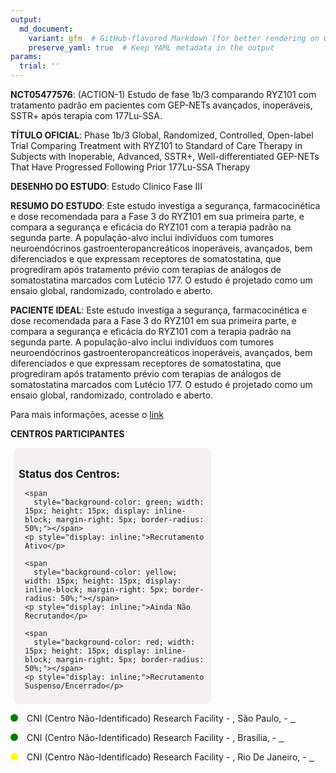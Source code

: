 ```yaml
---
output: 
  md_document:
    variant: gfm  # GitHub-flavored Markdown (for better rendering on GitHub)
    preserve_yaml: true  # Keep YAML metadata in the output
params:
  trial: ''
---
```


**NCT05477576**: (ACTION-1) Estudo de fase 1b/3 comparando RYZ101 com
tratamento padrão em pacientes com GEP-NETs avançados, inoperáveis,
SSTR+ após terapia com 177Lu-SSA.

**TÍTULO OFICIAL**: Phase 1b/3 Global, Randomized, Controlled,
Open-label Trial Comparing Treatment with RYZ101 to Standard of Care
Therapy in Subjects with Inoperable, Advanced, SSTR+,
Well-differentiated GEP-NETs That Have Progressed Following Prior
177Lu-SSA Therapy

**DESENHO DO ESTUDO**: Estudo Clinico Fase III

**RESUMO DO ESTUDO**: Este estudo investiga a segurança, farmacocinética
e dose recomendada para a Fase 3 do RYZ101 em sua primeira parte, e
compara a segurança e eficácia do RYZ101 com a terapia padrão na segunda
parte. A população-alvo inclui indivíduos com tumores neuroendócrinos
gastroenteropancreáticos inoperáveis, avançados, bem diferenciados e que
expressam receptores de somatostatina, que progrediram após tratamento
prévio com terapias de análogos de somatostatina marcados com Lutécio
177. O estudo é projetado como um ensaio global, randomizado, controlado
e aberto.

**PACIENTE IDEAL**: Este estudo investiga a segurança, farmacocinética e
dose recomendada para a Fase 3 do RYZ101 em sua primeira parte, e
compara a segurança e eficácia do RYZ101 com a terapia padrão na segunda
parte. A população-alvo inclui indivíduos com tumores neuroendócrinos
gastroenteropancreáticos inoperáveis, avançados, bem diferenciados e que
expressam receptores de somatostatina, que progrediram após tratamento
prévio com terapias de análogos de somatostatina marcados com Lutécio
177. O estudo é projetado como um ensaio global, randomizado, controlado
e aberto.

Para mais informações, acesse o
[link](https://clinicaltrials.gov/ct2/show/NCT05477576)

**CENTROS PARTICIPANTES**

<div style="margin-bottom: 8px; margin-left: 5px; padding: 8px; max-width: 300px; background-color: #f3f2f1; border-radius: 8px;">

<h4 style="font-size: 1.2em; font-weight: bold; margin-bottom: 10px;">
Status dos Centros:
</h4>

<div style="margin-left: 10px;">

    <span 
      style="background-color: green; width: 15px; height: 15px; display: inline-block; margin-right: 5px; border-radius: 50%;"></span>
    <p style="display: inline;">Recrutamento Ativo</p>

</div>

<div style="margin-left: 10px;">

    <span 
      style="background-color: yellow; width: 15px; height: 15px; display: inline-block; margin-right: 5px; border-radius: 50%;"></span>
    <p style="display: inline;">Ainda Não Recrutando</p>

</div>

<div style="margin-left: 10px;">

    <span 
      style="background-color: red; width: 15px; height: 15px; display: inline-block; margin-right: 5px; border-radius: 50%;"></span>
    <p style="display: inline;">Recrutamento Suspenso/Encerrado</p>

</div>

</div>

<span style="display: inline-block; width: 12px; height: 12px; border-radius: 50%; margin-right: 10px; padding-bottom: 0px; background-color: green;"></span>
CNI (Centro Não-Identificado) Research Facility - , São Paulo, -
<span style="color: #2E4A7F; text-decoration: none; font-weight: 500; font-size: 0.8">[IDENTIFICAR
CENTRO](https://flazar.shinyapps.io/formsapp?study_nct_id=NCT05477576&location_id=RESEARCHFACILITYSAOPAULOBRAZIL&location_full_name=%28Centro%20N%C3%A3o-Identificado%29%2C%20Research%20Facility%20%20-%20%2C%20S%C3%A3o%20Paulo%2C%20%20-%20&form_type=Identificar%20Centro)</span>

<span style="display: inline-block; width: 12px; height: 12px; border-radius: 50%; margin-right: 10px; padding-bottom: 0px; background-color: green;"></span>
CNI (Centro Não-Identificado) Research Facility - , Brasília, -
<span style="color: #2E4A7F; text-decoration: none; font-weight: 500; font-size: 0.8">[IDENTIFICAR
CENTRO](https://flazar.shinyapps.io/formsapp?study_nct_id=NCT05477576&location_id=RESEARCHFACILITYBRASILIABRAZIL&location_full_name=%28Centro%20N%C3%A3o-Identificado%29%2C%20Research%20Facility%20%20-%20%2C%20Bras%C3%ADlia%2C%20%20-%20&form_type=Identificar%20Centro)</span>

<span style="display: inline-block; width: 12px; height: 12px; border-radius: 50%; margin-right: 10px; padding-bottom: 0px; background-color: yellow;"></span>
CNI (Centro Não-Identificado) Research Facility - , Rio De Janeiro, -
<span style="color: #2E4A7F; text-decoration: none; font-weight: 500; font-size: 0.8">[IDENTIFICAR
CENTRO](https://flazar.shinyapps.io/formsapp?study_nct_id=NCT05477576&location_id=RESEARCHFACILITYRIODEJANEIROBRAZIL&location_full_name=%28Centro%20N%C3%A3o-Identificado%29%2C%20Research%20Facility%20%20-%20%2C%20Rio%20De%20Janeiro%2C%20%20-%20&form_type=Identificar%20Centro)</span>
